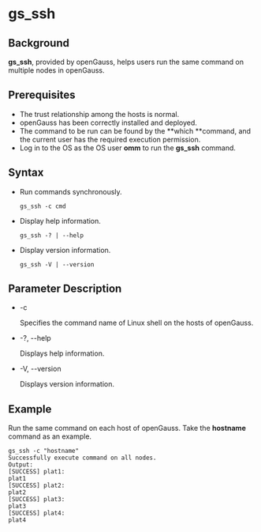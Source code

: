 # gs\_ssh<a name="EN-US_TOPIC_0249632288"></a>

## Background<a name="en-us_topic_0237152344_en-us_topic_0059777951_section12241205518358"></a>

**gs\_ssh**, provided by openGauss, helps users run the same command on multiple nodes in openGauss.

## Prerequisites<a name="en-us_topic_0237152344_en-us_topic_0059777951_sa146d07733084d8292706efa87117d57"></a>

-   The trust relationship among the hosts is normal.
-   openGauss has been correctly installed and deployed.
-   The command to be run can be found by the  **which **command, and the current user has the required execution permission.
-   Log in to the OS as the OS user  **omm**  to run the  **gs\_ssh**  command.

## Syntax<a name="en-us_topic_0237152344_en-us_topic_0059777951_s1b40498eb43141dcb07e36a6a51325f1"></a>

-   Run commands synchronously.

    ```
    gs_ssh -c cmd
    ```

-   Display help information.

    ```
    gs_ssh -? | --help
    ```

-   Display version information.

    ```
    gs_ssh -V | --version
    ```


## Parameter Description<a name="en-us_topic_0237152344_en-us_topic_0059777951_s1c5e9dfd204245b4a2f0191f9db1116f"></a>

-   -c

    Specifies the command name of Linux shell on the hosts of openGauss.

-   -?, --help

    Displays help information.

-   -V, --version

    Displays version information.


## Example<a name="en-us_topic_0237152344_en-us_topic_0059777951_s1cb93e63c1a247459e187aba833e8133"></a>

Run the same command on each host of openGauss. Take the  **hostname**  command as an example.

```
gs_ssh -c "hostname"
Successfully execute command on all nodes.
Output:
[SUCCESS] plat1:
plat1
[SUCCESS] plat2:
plat2
[SUCCESS] plat3:
plat3
[SUCCESS] plat4:
plat4
```

